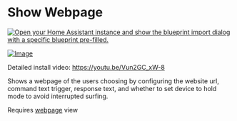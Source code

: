 # Show Webpage

[![Open your Home Assistant instance and show the blueprint import dialog with a specific blueprint pre-filled.](https://my.home-assistant.io/badges/blueprint_import.svg)](https://my.home-assistant.io/redirect/blueprint_import/?blueprint_url=https%3A%2F%2Fraw.githubusercontent.com%2Fdinki%2FView-Assist%2Fmain%2FView+Assist+custom+sentences%2FShow+Webpage%2Fblueprint-showwebpage.yaml)

[![Image](https://img.youtube.com/vi/Vun2GC_xW-8/mqdefault.jpg)](https://www.youtube.com/watch?v=Vun2GC_xW-8)

Detailed install video:
https://youtu.be/Vun2GC_xW-8




Shows a webpage of the users choosing by configuring the website url, command text trigger, response text, and whether to set device to hold mode to avoid interrupted surfing.

Requires [webpage](https://github.com/dinki/View-Assist/tree/main/View%20Assist%20dashboard%20and%20views/views/webpage) view
